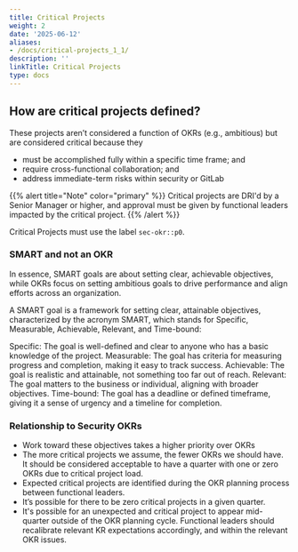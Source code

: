 ```yaml
---
title: Critical Projects
weight: 2
date: '2025-06-12'
aliases:
- /docs/critical-projects_1_1/
description: ''
linkTitle: Critical Projects
type: docs
---
```


## How are critical projects defined?

These projects aren’t considered a function of OKRs (e.g., ambitious) but are considered critical because they

- must be accomplished fully within a specific time frame; and
- require cross-functional collaboration; and
- address immediate-term risks within security or GitLab

{{% alert title="Note" color="primary" %}}
Critical projects are DRI'd by a Senior Manager or higher, and approval must be given by functional leaders impacted by the critical project.
{{% /alert %}}

Critical Projects must use the label `sec-okr::p0`.

### SMART and not an OKR

In essence, SMART goals are about setting clear, achievable objectives, while OKRs focus on setting ambitious goals to drive performance and align efforts across an organization.

A SMART goal is a framework for setting clear, attainable objectives, characterized by the acronym SMART, which stands for Specific, Measurable, Achievable, Relevant, and Time-bound:

Specific: The goal is well-defined and clear to anyone who has a basic knowledge of the project.
Measurable: The goal has criteria for measuring progress and completion, making it easy to track success.
Achievable: The goal is realistic and attainable, not something too far out of reach.
Relevant: The goal matters to the business or individual, aligning with broader objectives.
Time-bound: The goal has a deadline or defined timeframe, giving it a sense of urgency and a timeline for completion.

### Relationship to Security OKRs

- Work toward these objectives takes a higher priority over OKRs
- The more critical projects we assume, the fewer OKRs we should have. It should be considered acceptable to have a quarter with one or zero OKRs due to critical project load.
- Expected critical projects are identified during the OKR planning process between functional leaders.
- It’s possible for there to be zero critical projects in a given quarter.
- It's possible for an unexpected and critical project to appear mid-quarter outside of the OKR planning cycle. Functional leaders should recalibrate relevant KR expectations accordingly, and within the relevant OKR issues.
